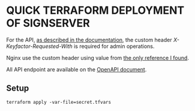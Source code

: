 # QUICK TERRAFORM DEPLOYMENT OF SIGNSERVER 

For the API, [as described in the documentation](https://doc.primekey.com/signserver/signserver-integration/rest-interface#RESTInterface-CustomHeaderrequires),
the custom header *X-Keyfactor-Requested-With* is required for admin operations.

Nginx use the custom header using value from [the only reference I found](https://software.keyfactor.com/Core-OnPrem/Current/Content/WebAPI/AuthenticateAPI.htm).

All API endpoint are available on the [OpenAPI document](https://doc.primekey.com/signserver/files/100415/100418/2/1701701198381/openapi.json).

## Setup

    terraform apply -var-file=secret.tfvars

